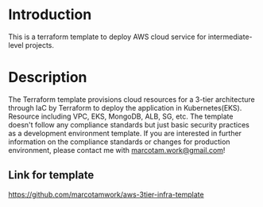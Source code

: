 # Introduction
This is a terraform template to deploy AWS cloud service for intermediate-level projects.

# Description
The Terraform template provisions cloud resources for a 3-tier architecture through IaC by Terraform to deploy the application in Kubernetes(EKS). Resource including VPC, EKS, MongoDB, ALB, SG, etc. The template doesn't follow any compliance standards but just basic security practices as a development environment template. If you are interested in further information on the compliance standards or changes for production environment, please contact me with marcotam.work@gmail.com!

## Link for template

https://github.com/marcotamwork/aws-3tier-infra-template

